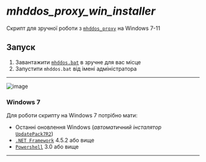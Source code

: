 # _mhddos_proxy_win_installer_
Скрипт для зручної роботи з [`mhddos_proxy`](https://github.com/porthole-ascend-cinnamon/mhddos_proxy) на Windows 7-11
## Запуск
1. Завантажити [`mhddos.bat`](https://github.com/wvzxn/mhddos_proxy_win_installer/releases/download/release/mhddos.bat) в зручне для вас місце
2. Запустити `mhddos.bat` від імені адміністратора
___
![image](https://user-images.githubusercontent.com/87862400/175060595-4484fc98-1237-42f7-bddc-f817c3410995.png)

### Windows 7
Для роботи скрипту на Windows 7 потрібно мати:
- Останні оновлення Windows (_автоматичний інсталятор_ [`UpdatePack7R2`](https://blog.simplix.info/updatepack7r2))
- [`.NET Framework`](https://www.microsoft.com/en-us/download/details.aspx?id=42642) 4.5.2 або вище
- [`Powershell`](https://www.microsoft.com/en-us/download/details.aspx?id=34595) 3.0 або вище
___
